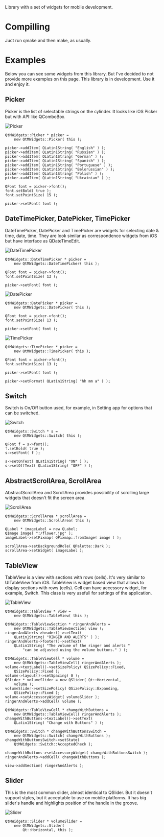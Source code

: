 Library with a set of widgets for mobile development.

# Compilling

Juct run qmake and then make, as usually.

# Examples

Below you can see some widgets from this library. But I've decided to not
provide more examples on this page. This library is in development. Use it
and enjoy it.
            
## Picker

Picker is the list of selectable strings on the cylinder. It looks like iOS Picker but with API like
QComboBox.

![Picker]( https://image.ibb.co/hqOiak/picker_v2.png )

```
QtMWidgets::Picker * picker =
    new QtMWidgets::Picker( this );

picker->addItem( QLatin1String( "English" ) );
picker->addItem( QLatin1String( "Russian" ) );
picker->addItem( QLatin1String( "German" ) );
picker->addItem( QLatin1String( "Spanish" ) );
picker->addItem( QLatin1String( "Portuguese" ) );
picker->addItem( QLatin1String( "Belorussian" ) );
picker->addItem( QLatin1String( "Polish" ) );
picker->addItem( QLatin1String( "Ukrainian" ) );

QFont font = picker->font();
font.setBold( true );
font.setPointSize( 15 );

picker->setFont( font );
```
            
## DateTimePicker, DatePicker, TimePicker

DateTimePicker, DatePicker and TimePicker are widgets for selecting date &amp; time, date, time. They
are look similar as correspondence widgets from iOS but have interface as QDateTimeEdit.

![DateTimePicker]( https://image.ibb.co/nxUd85/datetimepicker_v2.png )

```
QtMWidgets::DateTimePicker * picker =
    new QtMWidgets::DateTimePicker( this );

QFont font = picker->font();
font.setPointSize( 13 );

picker->setFont( font );
```
![DatePicker]( https://image.ibb.co/c47n1Q/datepicker_v2.png )

```
QtMWidgets::DatePicker * picker =
    new QtMWidgets::DatePicker( this );

QFont font = picker->font();
font.setPointSize( 13 );

picker->setFont( font );
```

![TimePicker]( https://image.ibb.co/kiJiak/timepicker_v2.png )

```
QtMWidgets::TimePicker * picker =
    new QtMWidgets::TimePicker( this );

QFont font = picker->font();
font.setPointSize( 13 );

picker->setFont( font );

picker->setFormat( QLatin1String( "hh mm a" ) );
```
            
## Switch

Switch is On/Off button used, for example, in Setting app for options that can be switched.

![Switch]( https://image.ibb.co/n1L71Q/switch_v2.png )

```
QtMWidgets::Switch * s =
    new QtMWidgets::Switch( this );

QFont f = s->font();
f.setBold( true );
s->setFont( f );

s->setOnText( QLatin1String( "ON" ) );
s->setOffText( QLatin1String( "OFF" ) );
```

## AbstractScrollArea, ScrollArea

AbstractScrollArea and ScrollArea provides possibility of scrolling large widgets that
doesn't fit the screen area.

![ScrollArea]( https://image.ibb.co/bTrrT5/scrollarea.png )

```
QtMWidgets::ScrollArea * scrollArea =
    new QtMWidgets::ScrollArea( this );

QLabel * imageLabel = new QLabel;
QImage image( ":/flower.jpg" );
imageLabel->setPixmap( QPixmap::fromImage( image ) );

scrollArea->setBackgroundRole( QPalette::Dark );
scrollArea->setWidget( imageLabel );
```

## TableView

TableView is a view with sections with rows (cells). It's very similar to UITableView
from iOS. TableView is widget based view that allows to display sections with rows
(cells). Cell can have accessory widget, for example, Switch. This class is very usefull
for settings of the application.

![TableView]( https://image.ibb.co/g7A71Q/tableview_v2.png )

```
QtMWidgets::TableView * view =
    new QtMWidgets::TableView( this );

QtMWidgets::TableViewSection * ringerAndAlerts =
    new QtMWidgets::TableViewSection( view );
ringerAndAlerts->header()->setText(
    QLatin1String( "RINGER AND ALERTS" ) );
ringerAndAlerts->footer()->setText(
    QLatin1String( "The volume of the ringer and alerts "
        "can be adjusted using the volume buttons." ) );

QtMWidgets::TableViewCell * volume =
    new QtMWidgets::TableViewCell( ringerAndAlerts );
volume->textLabel()->setSizePolicy( QSizePolicy::Fixed,
    QSizePolicy::Fixed );
volume->layout()->setSpacing( 0 );
QSlider * volumeSlider = new QSlider( Qt::Horizontal,
    volume );
volumeSlider->setSizePolicy( QSizePolicy::Expanding,
    QSizePolicy::Fixed );
volume->setAccessoryWidget( volumeSlider );
ringerAndAlerts->addCell( volume );

QtMWidgets::TableViewCell * changeWithButtons =
    new QtMWidgets::TableViewCell( ringerAndAlerts );
changeWithButtons->textLabel()->setText(
    QLatin1String( "Change with Buttons" ) );

QtMWidgets::Switch * changeWithButtonsSwitch =
    new QtMWidgets::Switch( changeWithButtons );
changeWithButtonsSwitch->setState(
    QtMWidgets::Switch::AcceptedCheck );

changeWithButtons->setAccessoryWidget( changeWithButtonsSwitch );
ringerAndAlerts->addCell( changeWithButtons );

view->addSection( ringerAndAlerts );
```

## Slider

This is the most common slider, almost identical to QSlider.
But it doesn't support styles, but it acceptable to use
on mobile platforms. It has big slider's handle and highlights
position of the handle in the groove.

![Slider]( https://image.ibb.co/dF63ak/slider_v2.png )

```
QtMWidgets::Slider * volumeSlider =
    new QtMWidgets::Slider(
        Qt::Horizontal, this );
```

